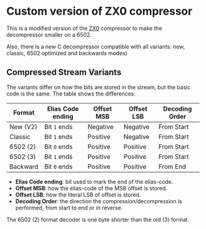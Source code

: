 # Custom version of ZX0 compressor

This is a modified version of the [ZX0](https://github.com/einar-saukas/ZX0)
compressor to make the decompressor smaller on a 6502.

Also, there is a new C decompressor compatible with all variants: new, classic,
6502 optimized and backwards modes)

## Compressed Stream Variants

The variants differ on how the bits are stored in the stream, but the basic
code is the same. The table shows the differences:

| Format   | Elias Code ending | Offset MSB | Offset LSB | Decoding Order |
| -------- | ----------------- | ---------- | ---------- | -------------- |
| New (V2) | Bit `1` ends      | Negative   | Negative   | From Start     |
| Classic  | Bit `1` ends      | Positive   | Negative   | From Start     |
| 6502 (2) | Bit `0` ends      | Positive   | Positive   | From Start     |
| 6502 (3) | Bit `1` ends      | Positive   | Positive   | From Start     |
| Backward | Bit `0` ends      | Positive   | Positive   | From End       |


* **Elias Code ending**: bit used to mark the end of the elias-code.
* **Offset MSB**: how the elias-code of the MSB offset is stored.
* **Offset LSB**: how the literal LSB of offset is stored.
* **Decoding Order**: the direction the compression/decompression is performed,
                      from start to end or in reverse.


The 6502 (2) format decoder is one byte shorter than the old (3) format.

